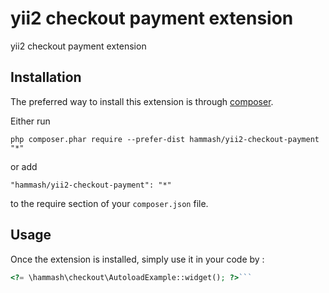 yii2 checkout payment extension
===============================
yii2 checkout payment extension

Installation
------------

The preferred way to install this extension is through [composer](http://getcomposer.org/download/).

Either run

```
php composer.phar require --prefer-dist hammash/yii2-checkout-payment "*"
```

or add

```
"hammash/yii2-checkout-payment": "*"
```

to the require section of your `composer.json` file.


Usage
-----

Once the extension is installed, simply use it in your code by  :

```php
<?= \hammash\checkout\AutoloadExample::widget(); ?>```